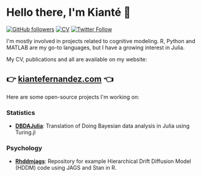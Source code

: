 # Hello there, I'm Kianté 👋

[![GitHub followers](https://img.shields.io/github/followers/kiante-fernandez?label=Follow%20me&style=flat-square&logo=github&logoColor=white&colorB=4CAF50)](https://github.com/login?return_to=%2Fkiante-fernandez)
[![CV](https://img.shields.io/badge/CV-K._Fernandez-purple.svg?colorB=9C27B0&style=flat-square)](https://www.kiantefernandez.com/files/cv.pdf)
[![Twitter Follow](https://img.shields.io/twitter/follow/forcesofhabit?label=%20%40forcesofhabit&style=flat-square&labelColor=2196F3&logo=twitter&logoColor=white&colorB=0D47A1)](https://twitter.com/forcesofhabit)

I'm mostly involved in projects related to cognitive modeling. R, Python and MATLAB are my go-to languages, but I have a growing interest in Julia.

My CV, publications and all are available on my website:

👉 <a href="https://www.kiantefernandez.com/"><b>kiantefernandez.com</b></a> 👈
---

Here are some open-source projects I'm working on:

### Statistics

- [**DBDAJulia**](https://kiante-fernandez.github.io/DBDA_Julia/): Translation of Doing Bayesian data analysis in Julia using Turing.jl

### Psychology

- [**Rhddmjags**](https://github.com/kiante-fernandez/Rhddmjags): Repository for example Hierarchical Drift Diffusion Model (HDDM) code using JAGS and Stan in R.

